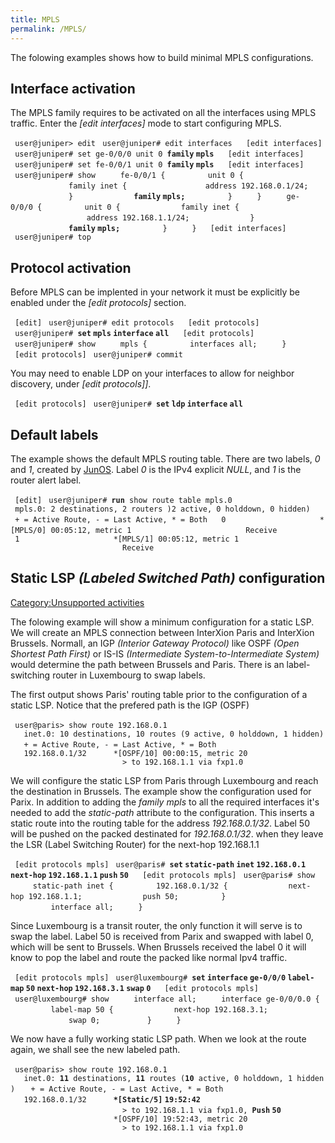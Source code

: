 ```yaml
---
title: MPLS
permalink: /MPLS/
---
```


The folowing examples shows how to build minimal MPLS configurations.

Interface activation
--------------------

The MPLS family requires to be activated on all the interfaces using MPLS traffic. Enter the *\[edit interfaces\]* mode to start configuring MPLS.

` user@juniper> edit`
` user@juniper# edit interfaces`
` `
` [edit interfaces]`
` user@juniper# set ge-0/0/0 unit 0 `**`family` `mpls`**
` `
` [edit interfaces]`
` user@juniper# set fe-0/0/1 unit 0 `**`family` `mpls`**
` `
` [edit interfaces]`
` user@juniper# show`
`     fe-0/0/1 {`
`         unit 0 {`
`             family inet {`
`                 address 192.168.0.1/24;`
`             }`
`             `**`family` `mpls;`**
`         }`
`     }`
`     ge-0/0/0 {`
`         unit 0 {`
`             family inet {`
`                 address 192.168.1.1/24;`
`             }`
`             `**`family` `mpls;`**
`         }`
`     }`
` `
` [edit interfaces]`
` user@juniper# top`

Protocol activation
-------------------

Before MPLS can be implented in your network it must be explicitly be enabled under the *\[edit protocols\]* section.

` [edit]`
` user@juniper# edit protocols`
` `
` [edit protocols]`
` user@juniper# `**`set` `mpls` `interface` `all`**
` `
` [edit protocols]`
` user@juniper# show`
`     mpls {`
`         interfaces all;`
`     }`
` `
` [edit protocols]`
` user@juniper# commit`

You may need to enable LDP on your interfaces to allow for neighbor discovery, under *\[edit protocols\]\]*.

` [edit protocols]`
` user@juniper# `**`set` `ldp` `interface` `all`**

Default labels
--------------

The example shows the default MPLS routing table. There are two labels, *0* and *1*, created by [JunOS](/JunOS "wikilink"). Label *0* is the IPv4 explicit *NULL*, and *1* is the router alert label.

` [edit]`
` user@juniper# `**`run`**` show route table mpls.0`
` `
` mpls.0: 2 destinations, 2 routers )2 active, 0 holddown, 0 hidden)`
` + = Active Route, - = Last Active, * = Both`
` `
` 0                     *[MPLS/0] 00:05:12, metric 1`
`                         Receive`
` 1                     *[MPLS/1] 00:05:12, metric 1`
`                         Receive`

Static LSP *(Labeled Switched Path)* configuration
--------------------------------------------------

[Category:Unsupported activities](/Category:Unsupported_activities "wikilink")

The folowing example will show a minimum configuration for a static LSP. We will create an MPLS connection between InterXion Paris and InterXion Brussels. Normall, an IGP *(Interior Gateway Protocol)* like OSPF *(Open Shortest Path First)* or IS-IS *(Intermediate System-to-Intermediate System)* would determine the path between Brussels and Paris. There is an label-switching router in Luxembourg to swap labels.

The first output shows Paris' routing table prior to the configuration of a static LSP. Notice that the prefered path is the IGP (OSPF)

` user@paris> show route 192.168.0.1`
` `
`   inet.0: 10 destinations, 10 routes (9 active, 0 holddown, 1 hidden)`
`   + = Active Route, - = Last Active, * = Both`
` `
`   192.168.0.1/32      *[OSPF/10] 00:00:15, metric 20`
`                         > to 192.168.1.1 via fxp1.0`

We will configure the static LSP from Paris through Luxembourg and reach the destination in Brussels. The example show the configuration used for Parix. In addition to adding the *family mpls* to all the required interfaces it's needed to add the *static-path* attribute to the configuration. This inserts a static route into the routing table for the address *192.168.0.1/32*. Label 50 will be pushed on the packed destinated for *192.168.0.1/32*. when they leave the LSR (Label Switching Router) for the next-hop 192.168.1.1

` [edit protocols mpls]`
` user@paris# `**`set` `static-path` `inet` `192.168.0.1` `next-hop` `192.168.1.1` `push` `50`**
` `
` [edit protocols mpls]`
` user@paris# show`
`     static-path inet {`
`         192.168.0.1/32 {`
`             next-hop 192.168.1.1;`
`             push 50;`
`         }`
`         interface all;`
`     }`

Since Luxembourg is a transit router, the only function it will serve is to swap the label. Label 50 is received from Parix and swapped with label 0, which will be sent to Brussels. When Brussels received the label 0 it will know to pop the label and route the packed like normal Ipv4 traffic.

` [edit protocols mpls]`
` user@luxembourg# `**`set` `interface` `ge-0/0/0` `label-map` `50` `next-hop` `192.168.3.1` `swap` `0`**
` `
` [edit protocols mpls]`
` user@luxembourg# show`
`     interface all;`
`     interface ge-0/0/0.0 {`
`         label-map 50 {`
`             next-hop 192.168.3.1;`
`             swap 0;`
`          }`
`     }`

We now have a fully working static LSP path. When we look at the route again, we shall see the new labeled path.

` user@paris> show route 192.168.0.1`
` `
`   inet.0: `**`11`**` destinations, `**`11`**` routes (`**`10`**` active, 0 holddown, 1 hidden)`
`   + = Active Route, - = Last Active, * = Both`
` `
`   192.168.0.1/32      `**`*[Static/5]` `19:52:42`**
`                         > to 192.168.1.1 via fxp1.0, `**`Push` `50`**
`                       *[OSPF/10] 19:52:43, metric 20`
`                         > to 192.168.1.1 via fxp1.0`
